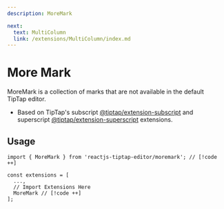 ```yaml
---
description: MoreMark

next:
  text: MultiColumn
  link: /extensions/MultiColumn/index.md
---
```


# More Mark

 MoreMark is a collection of marks that are not available in the default TipTap editor.

- Based on TipTap's subscript [@tiptap/extension-subscript](https://tiptap.dev/docs/editor/extensions/marks/subscript) and superscript [@tiptap/extension-superscript](https://tiptap.dev/docs/editor/extensions/marks/superscript) extensions.

## Usage

```tsx
import { MoreMark } from 'reactjs-tiptap-editor/moremark'; // [!code ++]

const extensions = [
  ...,
  // Import Extensions Here
  MoreMark // [!code ++]
];
```
